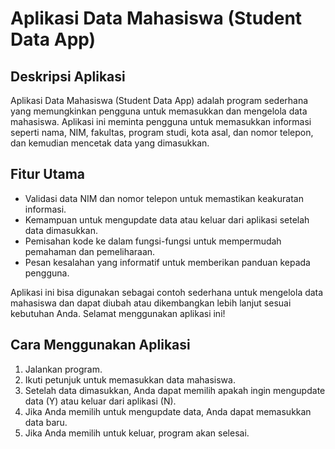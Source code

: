 # Aplikasi Data Mahasiswa (Student Data App)

<h2> Deskripsi Aplikasi </h2>
Aplikasi Data Mahasiswa (Student Data App) adalah program sederhana yang memungkinkan pengguna untuk memasukkan dan mengelola data mahasiswa. Aplikasi ini meminta pengguna untuk memasukkan informasi seperti nama, NIM, fakultas, program studi, kota asal, dan nomor telepon, dan kemudian mencetak data yang dimasukkan.

<h2> Fitur Utama </h2>
<ul>
  <li>Validasi data NIM dan nomor telepon untuk memastikan keakuratan informasi.</li>
  <li>Kemampuan untuk mengupdate data atau keluar dari aplikasi setelah data dimasukkan.</li>
  <li>Pemisahan kode ke dalam fungsi-fungsi untuk mempermudah pemahaman dan pemeliharaan.</li>
  <li>Pesan kesalahan yang informatif untuk memberikan panduan kepada pengguna.</li>
</ul>

Aplikasi ini bisa digunakan sebagai contoh sederhana untuk mengelola data mahasiswa dan dapat diubah atau dikembangkan lebih lanjut sesuai kebutuhan Anda. Selamat menggunakan aplikasi ini!

<h2> Cara Menggunakan Aplikasi </h2>
<ol>
  <li>Jalankan program.</li>
  <li>Ikuti petunjuk untuk memasukkan data mahasiswa.</li>
  <li>Setelah data dimasukkan, Anda dapat memilih apakah ingin mengupdate data (Y) atau keluar dari aplikasi (N).</li>
  <li>Jika Anda memilih untuk mengupdate data, Anda dapat memasukkan data baru.</li>
  <li>Jika Anda memilih untuk keluar, program akan selesai.</li>
</ol>

